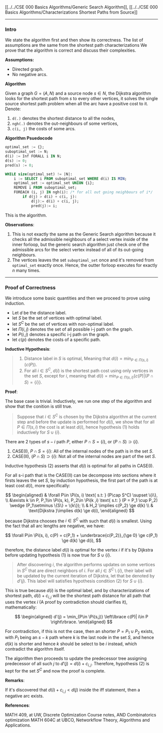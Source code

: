 [[../../CSE 000 Basics Algorithms/Generic Search Algorithm]], [[../../CSE 000 Basics Algorithms/Characterizations Shortest Paths from Source]]

---
### **Intro**

We state the algorithm first and then show its correctness. The list of assumptions are the same from the shortest path characterizations We prove that the algorithm is correct and discuss their complexities. 

**Assumptions:**
- Directed graph. 
- No negative arcs. 

**Algorithm**

Given a graph $G = (A, N)$ and a source node $s\in N$, the Dijkstra algorithm looks for the shortest path from $s$ to every other vertices, it solves the single source shortest path problem when all the arc have a positive cost to it. Denote: 
1. `d(.)` denotes the shortest distance to all the nodes, 
2. `ngh(.)` denotes the out-neighbours of some vertices, 
3. `c(i, j)` the costs of some arcs.  

**Algorithm Psuedocode**
```SQL
optimal_set := {};
suboptimal_set := N;
d(i) := Inf FORALL i IN N;
d(s) := 0; 
pred(s) := 0; 

WHILE size(optimal_set) != |N|: 
    i := SELECT i FROM suboptimal_set WHERE d(i) IS MIN;
    optimal_set := optimal_set UNION {i};
    REMOVE i FROM suboptimal_set;
    FOREACH (i, j) IN ngh(i): /* for all out going neighbours of i*/
        if d(j) > d(i) + c(i, j):
            d(j):= d(i) + c(i, j); 
            pred(j):= i; 
```

This is the algorithm. 

**Observations**: 

1. This is not exactly the same as the Generic Search algorithm because it checks all the admissible neighbours of a select vertex inside of the inner forloop, but the generic search algorithm just check one of the admissible arcs for the select vertex instead of all of its out-going neighbours. 
2. The vertices leaves the set `suboptimal_set` once and it's removed from `optimal_set` exactly once. Hence, the outter forloop executes for exactly $n$ many times. 

---
### **Proof of Correctness**

We introduce some basic quantities and then we proceed to prove using induction. 

- Let $d$ be the distance label.
- let $S$ be the set of vertices with optimal label.
- let $S^C$ be the set of vertices with non-optimal label. 
- let $\Pi(i, j)$ denotes the set of all possible i-j path on the graph. 
- let $P(i, j)$ denotes a specific i-j path on the graph. 
- let $c(p)$ denotes the costs of a specific path. 

**Inductive Hypothesis**:

> 1. Distance label in $S$ is optimal, Meaning that $d(i) = \min_{P\in \Pi(s, i)}(c(P))$. 
> 2. For all $i\in S^C$, $d(i)$ is the shortest path cost using only vertices in the set $S$, except for $i$, meaning that $d(i) = \min_{P\in \Pi(s, i)}\{c(P)| (P\cap S) = \{i\}\}$. 

**Proof**: 

The base case is trivial. Inductively, we run one step of the algorithm and show that the conition is still true. 

> Suppose that $i\in S^C$ is chosen by the Dijkstra algorithm at the current step and before the update is performed for $d(i)$, we show that for all $P\in \Pi(s, i)$ the cost is at least $d(i)$, hence hypothesis (1) holds inductively for $S\cup \{i\}$. 

There are 2 types of $s-i$ path $P$, either $P\cap S = \{i\}$, or $(P\cap S) \supset \{i\}$. 

1. CASE(I), $P\cap S = \{i\}$: All of the internal nodes of the path is in the set $S$. 
2. CASE(II), $(P\cap S) \supset \{i\}$: Not all of the internal nodes are part of the set $S$. 

Inductive hypothesis (2) asserts that $d(i)$ is optimal for all paths in CASE(I). 

For all s-i path that is the CASE(II) can be decompose into sections where it firsts leaves the set $S$, by induction hypothesis, the first part of the path is at least cost $d(i)$, more specifically: 

$$
\begin{aligned}
    & \forall P\in \Pi(s, i) \text{ s.t: } (P\cap S^C) \supset \{i\}, 
    \\ 
    &\exists k \in P, P_1\in \Pi(s, k), P_2\in \Pi(k ,i) \text{ s.t: } (P = P_1 \cup P_2) \wedge (P_1\setminus \{S\} = \{k\});
    \\
    & 
    H_2 \implies c(P_2) \ge d(k)
    \\
    & 
    \text{Dijkstra }\implies d(k) \ge d(i), 
\end{aligned}
$$

because Dijkstra chooses the $i\in S^C$ with such that $d(i)$ is smallest. Using the fact that all arc lengths are negative, we have: 

$$
\forall P\in \Pi(s, i), c(P) = c(P_1) + \underbrace{c(P_2)}_{\ge 0} \ge c(P_1) \ge d(k) \ge d(i), 
$$

therefore, the distance label $d(i)$ is optimal for the vertex $i$ if it's by Dijkstra before updating hypothesis (1) is now true for $S\cup \{i\}$. 

> After discovering $i$, the algorithm performs updates on some vertices in $S^C$ that are direct neighbors of $i$. For all $j\in S^C\setminus \{i\}$, their label will be updated by the current iteration of Dijkstra, let that be denoted by $d'(j)$. This label will satisfies hypothesis condition (2) for $S\cup \{i\}$.

This is true because $d(i)$ is the optimal label, and by characterizations of shortest path, $d(i) + c_{i, j}$ will be the shortest path distance for all path that uses the vertex $i$ (A proof by contradiction should clarifies it), mathematically: 

$$
\begin{aligned}
    d'(j) = \min_{P\in \Pi(s,j)} \left\lbrace
       c(P)| i\in P
    \right\rbrace. 
\end{aligned}
$$

For contradiction, if this is not the case, then an shorter $P=P_1\cup P_2$ exists, with $P_1$ being an $s-k$ path where $k$ is the last node in the set $S$, and hence $d(k)$ is shorter and hence $k$ should be select to be $i$ instead, which contradict the algorithm itself. 

The algorithm then proceeds to update the predecessor tree assigning predecessor of all such $j$ to $d'(j) = d(i) + c_{i, j}$. Therefore, hypothesis (2) is kept for the set $S^C$ and now the proof is complete. 


**Remarks**: 

If it's discovered that $d(i) + c_{i, j} < d(j)$ inside the iff statement, then a negative arc exists. 



**References**: 

MATH 409, at UW, Discrete Optimization Course notes, AND Combinatorics optimization MATH 604C at UBCO, Networkflow Theory, Algorithms and Applications. 
